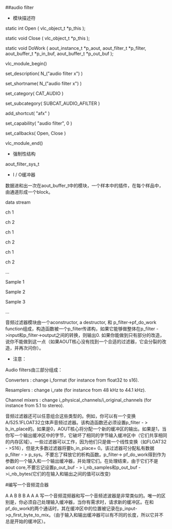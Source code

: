 

##audio filter

*  模块描述符

 

static int Open     ( vlc_object_t *p_this );

static void Close    ( vlc_object_t *p_this );

static void DoWork   ( aout_instance_t *p_aout, aout_filter_t *p_filter, aout_buffer_t *p_in_buf, aout_buffer_t *p_out_buf );

 

vlc_module_begin()

   set_description( N_("audio filter x") )

   set_shortname( N_("audio filter x") )

   set_category( CAT_AUDIO )

   set_subcategory( SUBCAT_AUDIO_AFILTER )

   add_shortcut( "afx" )

   set_capability( "audio filter", 0 )

   set_callbacks( Open, Close )

vlc_module_end()

*  强制性结构

aout_filter_sys_t

*  I / O缓冲器

  数据进和出一次在aout_buffer_t中的模块，一个样本中的插件，在每个样品中，由通道形成一个block。

data stream
	

ch 1
	

ch 2
	

ch 1
	

ch 2
	

ch 1
	

ch 2
	

...

 
	

Sample 1
	

Sample 2
	

Sample 3
	

...

音频过滤器模块由一个aconstructor, a destructor, 和 p_filter->pf_do_work function组成，构造函数被一个p_filter传递构，如果它能够做整体在p_filter - >input和p_filter->output之间的转换，则输出0. 如果你能做到只有部分的改造，说你不能做到这一点（如果AOUT核心没有找到一个合适的过滤器，它会分裂的改造，并再次问你）。

 

*  注意：

Audio filters由三部分组成：

Converters : change i_format (for instance from float32 to s16).

Resamplers : change i_rate (for instance from 48 kHz to 44.1 kHz).

Channel mixers : change i_physical_channels/i_original_channels (for instance from 5.1 to stereo).

音频过滤器还可以任意组合这些类型的。例如，你可以有一个变换A/525.1FLOAT32立体声音频过滤器。该构造函数还必须设置p_filter - > b_in_place的。如果是0，AOUT核心将分配一个新的缓冲区的输出。如果是1，当你写一个输出缓冲区中的字节，它破坏了相同的字节输入缓冲区中（它们共享相同的内存区域）。一些过滤器可以工作，因为他们只是做一个线性变换（如FLOAT32 - >S16），但是大多数过滤器将要b_in_place= 0。该过滤器可分配私有数据p_filter - > p_sys。不要忘了释放它的析构函数。p_filter-> pf_do_work得到作为参数的一个输入和一个输出缓冲器，并处理它们。在处理结束，由于它们不是aout core,不要忘记设置p_out_buf - > i_nb_samples和p_out_buf - >i_nb_bytes(它们的在输入和输出之间的值可以改变)

#编写一个音频混合器





A
A
B
B
B
A
A
A
写一个音频混频器和写一个音频滤波器是非常类似的。唯一的区别是，你必须自己处理输入缓冲器，当你有需求时，请求新的缓冲区。在和pf_do_work的两个通话时，其在缓冲区中的位置被记录在p_input->p_first_byte_to_mix。（由于输入和输出缓冲器可以有不同的长度，所以它并不总是开始的缓冲区）。

